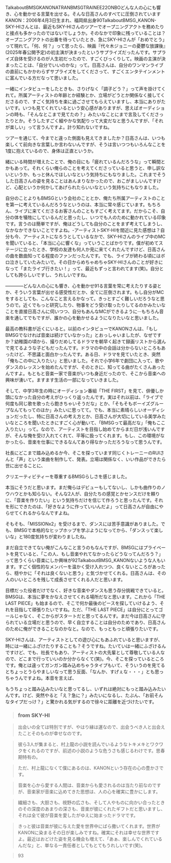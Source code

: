 TalkaboutBMSGKANONATRANBMSGTRAINEE22ONBOどんな人の心にも響き、心を動かせる言葉を出せる。そんな日高さんのすべてに圧倒されていますKANON：2006年4月3日生まれ、福岡県出身90TalkaboutBMSG_KANON-SKY-HIさんとは、最近もSKY-HIさんのツアーでオープニングアクトを務めたりと接点も多かったのではないでしょうか。そのなかで印象に残っていることは？オープニングアクトの出番を待っていたとき、急にSKY-HIさんが「おめでとう」って現れて。「何、何？」って思ったら、映画『代々木ジョニーの憂鬱な放課後』(2025年春公開予定)の初主演が決まったというサプライズだったんです。サプライズ自体を受けるのが人生初だったので、すごくびっくりして。映画の主演が決まったことは、「自分でいいのかな」って。日高さんは、自分のワンマンライブの直前にもかかわらずサプライズをしてくださって、すごくエンタテインメントに富んでいる方だなって思いました。
一緒にインタビューをしたときも、さりげなく「調子どう？」って声を掛けてくれて。所属アーティストの年齢とか経験とか、立場がどうとか関係なく接してくださるので、すごく気持ちを楽に過ごさせてもらえていますし、本当にありがたいです。いつも見てくれているという安心感がありますが、思えばオーディションの時も、「そんなとこまで見てたの？」みたいなことにまで言及してくださったりとか。そうしたすごく細やかな気配りって大変だなと思うんですが、「それが楽しい」って言うんですよ。計り知れないですね。
ツアーを通じて、今までと違った側面も見えてきましたか？日高さんは、いつも楽しくて前向きな言葉しか言わないんですが、そうは言いつつもいろんなことを1度に抱えているので、身体は正直というか。
緒にいる時間が増えたことで、俺の目にも「疲れているんだろうな」って瞬間とかもあって。それくらい俺らのことを考えてくださっていると思うと、申し訳ないというか、もっと休んでほしいなという気持ちにもなりました。これまでそうした日高さんの姿を見ることはあんまりなかったので、おこがましいんですけど、心配というか何かしてあげられたらいいなという気持ちにもなりました。
自分のことよりもBMSGという会社のこととか、俺たち所属アーティストのことを第一に考えているんだろうなというのは、本当に常々感じています。もちろん、ライブに来てくださるお客さんのこともすごく考えてます。だからこそ、自分の体を犠牲にしているんだと思ったし、いつでも人のために動かれている印象です。言うのは簡単ですが、俺はどうしても自分のことをまず考えてしまうし、なかなかできないことですよね。-アーティストSKY-HIを間近に見た感想は？自分も今、アーティストになろうとしているなかで、SKY-HIさんのライブ中のMCを聞いていると、「本当に心に響くな」っていうことばかりです。僕が初めてステージに立ったとき、学校の友達も何人か見に来てくれたんですけど、日高さんの曲を数曲知ってる程度のファンだったんです。でも、ライブが終わる頃にはボロ泣きしていたみたいで。その日からめちゃめちゃSKY-HIさんのことが好きになって「またライブ行きたい！」って、最近もずっと言われてます(笑)。自分としても誇らしいですし、うれしいですね。
————どんな人の心にも響き、心を動かせ91る言葉を常に考えたりする姿とか、そういう言葉が出せる感受性だとか、全てに圧倒されます。もし自分がMCをするとしても、こんなこと言えるかなって。きっとすごく難しいだろうなと思うので。近くでもっと研究したり、物事をどう受け取ったりしてるのかみたいなことを直接日高さんに伺いつつ、自分もあんなMCができるように···もちろん音楽を通してでもですが、誰かの心を動かせるようになりたいなと思いました。
最高の教科書が近くにいると。以前のインタビューでKANONさんは、「もしBMSGでなければ音楽は続けていなかった」とおっしゃいましたが、なぜですか？幼稚園の頃から、撮りだめしてるドラマを朝早く起きて録画リストから選んで見てるような子どもだったんです。ドラマの中の会話は分からないところもあったけど、不思議と面白かったんです。ある日、ドラマを見ていたとき、突然「俺もこの中に入りたい」と思いました。それで小学6年で劇団に入って、歌やダンスのレッスンを始めたんですが、そのときに、知ってる曲がたくさんあったんですよ。もともと音楽一家で音楽がいつも身近だったので、そこから音楽への興味が湧いて。ますます生活の一部になっていきました。
そして、中学3年生の時にオーディション番組「THE FIRST」を見て、俳優しか頭になかった自分の考えがひっくり返ったんです。実はそれ以前は、「ライブで何度も同じ歌を歌ったら飽きちゃいそうだな」とか、「そもそもボーイズグループなんてもってのほか」みたいに思ってて。でも、本当に素晴らしいオーディションだったし、特に日高さんの考え方とか、日高さんが大切にしている美学みたいなところを聞いたときにすごく心が動いて、「BMSGって最高だな」「俺もここ入りたい」って。なので、アーティストを目指し始めてからまだ日が浅いんですが、そんな俺を受け入れてくれて、平等に扱ってくれます。もし、この環境がなかったら、音楽を仕事にできるなんてあり得なかっただろうなって思うんです。
社長にどこまで踏み込めるか今、そこを探っています同じくトレーニーのRUIさんと「声」という楽曲を制作して、発表。立場は関係なく、いい作品ができたら世に出せることに、
クリエーティビティーを尊重するBMSGらしさを感じました。
本当にそうだと思います。まだ俺らはデビューもしてないし、しかも曲作りのノウハウとかも知らない。そんな2人が、自分たちの感覚とかセンスだけを頼りに、「音楽を作りたい」という気持ちだけを信じて作ろうと思ったんです。それを形にできたのは、「好きなように作っていいんだよ」って日高さんが自由にやらせてくれるからなんですよね。
そもそも、「MISSIONx2」を受けるまで、ダンスには苦手意識がありました。でも、BMSGで本格的なヒップホップを学ぶようになってから、「ダンスって楽しいな」と180度気持ちが変わりましたね。
まだ自立できてない俺がこんなこと言うのもなんですが、BMSGにはプライベートを見ていると、「この人、もし音楽やれてなかったらどうなってんだろう？」って思うくらい音楽にしか興味が92TalkaboutBMSG_KANONないような人もいます。すごく個性的なメンバーを温かく受け入れつつ、良くないところがあったら、穏やかに「それは良くないと思う」と気づかせてくれる。日高さんは、その人のいいところを残して成長させてくれる人だと思います。
目標だった役者だけでなく、好きな音楽やダンスも思う存分挑戦できていると。BMSGは、本当に夢をかなえさせてくれる場所だなと思います。これから「THE LAST PIECE」も始まるので、そこで何か最後のピースを探していけるよう、それを目指して頑張りたいですね。ただ、「THE LAST PIECE」は自分にとってゴールじゃなく、そこからがスタートだと思ってるんです。まだ今は日高さんに守られている立場だと思うので、早く自立することは自分のためであり、日高さんのために俺ができることなのかなと。なので、もっともっと頑張りたいです。
SKY-HIさんは、アーティストとしての遊び心にもあふれていると思いますが、時には一緒にふざけたりすることも？そうですね。たいていは一緒にふざけるんですけど、でも、社長でもあり、アーティストの大先輩として尊敬している人なので、どこまで行っていいのか分からなくて(笑)。今、そこを探っているところです。俺とは違ってガンガン踏み込めちゃうタイプもいて、そういうのを見てるとちょっとうらやましいなって思う反面、「なんか、すげぇな・・・」とも思っちゃうんですよね。本音を言えば、
もうちょっと踏み込みたいなと思ってるし、いずれは絶対にもっと踏み込みたいんです。けど、突然やると「え？急に？」みたいになるし、たぶん、「お前そんなタイプだっけ？」と驚かれる気がするので徐々に距離を近づけたいです。

> ### from SKY-HI
> 出会いの全ては特別ですが、やはり縁は運なので、出会うべき人と出会えたことそのものが幸せなのです。
> 彼ら3人が集まると、村上龍の小説を読んでいるようなトキメキとワクワクをくれるのですが、前述の小説のような危うさも感じるわけです。思春期特有の。
> ただ、村上龍になくて僕にあるのは、KANONという存在の心の豊かさです。
> 音楽を心から愛する人間は、音楽からも愛されるのは当たり前なのですが、音楽家が音楽に込めてきた思想は、人の心を確実に豊かにします。
> 繊細さも、大胆さも、視野の広さも、そして人やものに向かい合ったときのその深度のあまりの深さも、音楽が彼にくれたギフトだと思いますし、それは全て彼が音楽を愛したがゆえに始まったドラマです。
> きっと彼は音楽が彼に与えた愛を世界中にばら撒いてくれます。世界がKANONに染まるその日が楽しみですね。確実にそれは幸せな世界ですよ。最近はおどけた姿を見る機会も増えて、「あぁ、楽しんでくれているんだな」と、単なる一責任者としてもとてもうれしいです(笑)。
> 93


